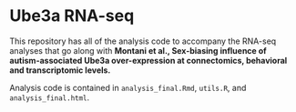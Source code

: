 # Ube3a RNA-seq

This repository has all of the analysis code to accompany the RNA-seq analyses that go along with **Montani et al., Sex-biasing influence of autism-associated Ube3a over-expression at connectomics, behavioral and transcriptomic levels.**

Analysis code is contained in `analysis_final.Rmd`, `utils.R`, and `analysis_final.html`.
